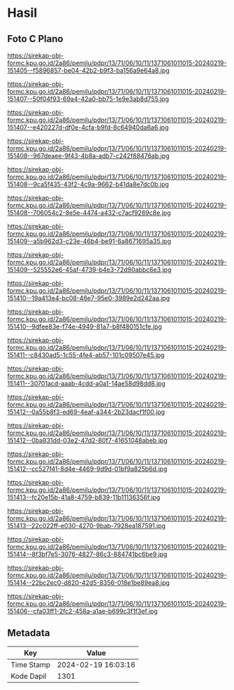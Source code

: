 # Hasil

## Foto C Plano

https://sirekap-obj-formc.kpu.go.id/2a86/pemilu/pdpr/13/71/06/10/11/1371061011015-20240219-151405--f5896857-be04-42b2-b9f3-ba156a9e64a8.jpg

https://sirekap-obj-formc.kpu.go.id/2a86/pemilu/pdpr/13/71/06/10/11/1371061011015-20240219-151407--50f04f93-69a4-42a0-bb75-1e9e3ab8d755.jpg

https://sirekap-obj-formc.kpu.go.id/2a86/pemilu/pdpr/13/71/06/10/11/1371061011015-20240219-151407--e420227d-df0e-4cfa-b9fd-8c64940da6a6.jpg

https://sirekap-obj-formc.kpu.go.id/2a86/pemilu/pdpr/13/71/06/10/11/1371061011015-20240219-151408--967deaee-9f43-4b8a-adb7-c242f88476ab.jpg

https://sirekap-obj-formc.kpu.go.id/2a86/pemilu/pdpr/13/71/06/10/11/1371061011015-20240219-151408--9ca5f435-43f2-4c9a-9662-b41da8e7dc0b.jpg

https://sirekap-obj-formc.kpu.go.id/2a86/pemilu/pdpr/13/71/06/10/11/1371061011015-20240219-151408--706054c2-8e5e-4474-a432-c7acf9269c8e.jpg

https://sirekap-obj-formc.kpu.go.id/2a86/pemilu/pdpr/13/71/06/10/11/1371061011015-20240219-151409--a5b962d3-c23e-46b4-be91-6a8671695a35.jpg

https://sirekap-obj-formc.kpu.go.id/2a86/pemilu/pdpr/13/71/06/10/11/1371061011015-20240219-151409--525552e6-45af-4739-b4e3-72d90abbc6e3.jpg

https://sirekap-obj-formc.kpu.go.id/2a86/pemilu/pdpr/13/71/06/10/11/1371061011015-20240219-151410--19a413e4-bc08-46e7-95e0-3989e2d242aa.jpg

https://sirekap-obj-formc.kpu.go.id/2a86/pemilu/pdpr/13/71/06/10/11/1371061011015-20240219-151410--9dfee83e-f74e-4949-81a7-b8f480151cfe.jpg

https://sirekap-obj-formc.kpu.go.id/2a86/pemilu/pdpr/13/71/06/10/11/1371061011015-20240219-151411--c8430ad5-1c55-4fe4-ab57-101c09507e45.jpg

https://sirekap-obj-formc.kpu.go.id/2a86/pemilu/pdpr/13/71/06/10/11/1371061011015-20240219-151411--30701acd-aaab-4cdd-a0a1-14ae58d98dd8.jpg

https://sirekap-obj-formc.kpu.go.id/2a86/pemilu/pdpr/13/71/06/10/11/1371061011015-20240219-151412--0a55b8f3-ed69-4eaf-a344-2b23dacf1f00.jpg

https://sirekap-obj-formc.kpu.go.id/2a86/pemilu/pdpr/13/71/06/10/11/1371061011015-20240219-151412--0ba831dd-03e2-47d2-80f7-41651048abeb.jpg

https://sirekap-obj-formc.kpu.go.id/2a86/pemilu/pdpr/13/71/06/10/11/1371061011015-20240219-151412--cc527f41-8d4e-4469-9d9d-01bf9a825b6d.jpg

https://sirekap-obj-formc.kpu.go.id/2a86/pemilu/pdpr/13/71/06/10/11/1371061011015-20240219-151413--fc20e15b-41a8-4759-b839-11b11136356f.jpg

https://sirekap-obj-formc.kpu.go.id/2a86/pemilu/pdpr/13/71/06/10/11/1371061011015-20240219-151413--22c022ff-e030-4270-9bab-7928ea187591.jpg

https://sirekap-obj-formc.kpu.go.id/2a86/pemilu/pdpr/13/71/06/10/11/1371061011015-20240219-151414--8f3bf7e5-3076-4827-86c3-884741bc6be9.jpg

https://sirekap-obj-formc.kpu.go.id/2a86/pemilu/pdpr/13/71/06/10/11/1371061011015-20240219-151414--22bc2ec0-d820-42d5-8356-018e1be89ea8.jpg

https://sirekap-obj-formc.kpu.go.id/2a86/pemilu/pdpr/13/71/06/10/11/1371061011015-20240219-151406--cfa03ff1-2fc2-458a-a1ae-b699c3f1f3ef.jpg


## Metadata

| Key        | Value               |
| ---------- | ------------------- |
| Time Stamp | 2024-02-19 16:03:16 |
| Kode Dapil | 1301                |



